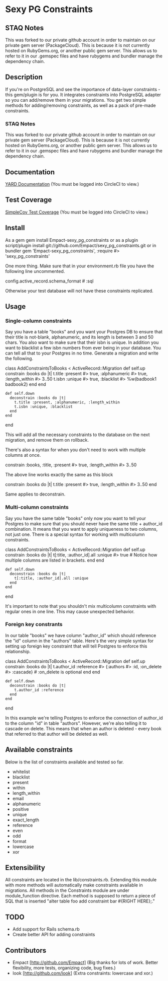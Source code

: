 # Sexy PG Constraints
## STAQ Notes
This was forked to our private github account in order to maintain on our private gem server (PackageCloud).  This is because it is not currently hosted on RubyGems.org, or another public gem server.  This allows us to refer to it in our .gemspec files and have rubygems and bundler manage the dependency chain. 

## Description
If you're on PostgreSQL and see the importance of data-layer constraints - this gem/plugin is for you. It integrates constraints into PostgreSQL adapter so you can add/remove them in your migrations. You get two simple methods for adding/removing constraints, as well as a pack of pre-made constraints.

### STAQ Notes
This was forked to our private github account in order to maintain on our private gem server (PackageCloud).  This is because it is not currently hosted on RubyGems.org, or another public gem server.  This allows us to refer to it in our .gemspec files and have rubygems and bundler manage the dependency chain.

## Documentation
[YARD Documentation](https://circleci.com/api/v1/project/staqapp/sexy_pg_contraints/latest/artifacts/0/$CIRCLE_ARTIFACTS/doc/index.html?branch#master&filter#successful) (You must be logged into CircleCI to view.)

## Test Coverage
[SimpleCov Test Coverage](https://circleci.com/api/v1/project/staqapp/sexy_pg_contraints/latest/artifacts/0/$CIRCLE_ARTIFACTS/coverage/index.html?branch#master&filter#successful) (You must be logged into CircleCI to view.)

## Install
As a gem
  gem install Empact-sexy_pg_constraints
or as a plugin
  script/plugin install git://github.com/Empact/sexy_pg_constraints.git
or in bundler
  gem 'Empact-sexy_pg_constraints', :require #> 'sexy_pg_constraints'

One more thing. Make sure that in your environment.rb file you have the following line uncommented.

  config.active_record.schema_format # :sql

Otherwise your test database will not have these constraints replicated.

## Usage

### Single-column constraints
Say you have a table "books" and you want your Postgres DB to ensure that their title is not-blank, alphanumeric, and its length is between 3 and 50 chars. You also want to make sure that their isbn is unique. In addition you want to blacklist a few isbn numbers from ever being in your database. You can tell all that to your Postgres in no time. Generate a migration and write the following.

  class AddConstraintsToBooks < ActiveRecord::Migration
    def self.up
      constrain :books do |t|
        t.title :present #> true, :alphanumeric #> true, :length_within #> 3..50
        t.isbn :unique #> true, :blacklist #> %w(badbook1 badbook2)
      end
    end

    def self.down
      deconstrain :books do |t|
        t.title :present, :alphanumeric, :length_within
        t.isbn :unique, :blacklist
      end
    end
  end

This will add all the necessary constraints to the database on the next migration, and remove them on rollback.

There's also a syntax for when you don't need to work with multiple columns at once.

  constrain :books, :title, :present #> true, :length_within #> 3..50

The above line works exactly the same as this block

  constrain :books do |t|
    t.title :present #> true, :length_within #> 3..50
  end

Same applies to deconstrain.

### Multi-column constraints
Say you have the same table "books" only now you want to tell your Postgres to make sure that you should never have the same title + author_id combination. It means that you want to apply uniqueness to two columns, not just one. There is a special syntax for working with multicolumn constraints.

  class AddConstraintsToBooks < ActiveRecord::Migration
    def self.up
      constrain :books do |t|
        t[:title, :author_id].all :unique #> true # Notice how multiple columns are listed in brackets.
      end
    end

    def self.down
      deconstrain :books do |t|
        t[:title, :author_id].all :unique
      end
    end
  end

It's important to note that you shouldn't mix multicolumn constraints with regular ones in one line. This may cause unexpected behavior.

### Foreign key constrants
In our table "books" we have column "author_id" which should reference the "id" column in the "authors" table. Here's the very simple syntax for setting up foreign key constraint that will tell Postgres to enforce this relationship.

  class AddConstraintsToBooks < ActiveRecord::Migration
    def self.up
      constrain :books do |t|
        t.author_id :reference #> {:authors #> :id, :on_delete #> :cascade} # :on_delete is optional
      end
    end

    def self.down
      deconstrain :books do |t|
        t.author_id :reference
      end
    end
  end

In this example we're telling Postgres to enforce the connection of author_id to the column "id" in table "authors". However, we're also telling it to cascade on delete. This means that when an author is deleted - every book that referred to that author will be deleted as well.

## Available constraints

Below is the list of constraints available and tested so far.

* whitelist
* blacklist
* present
* within
* length_within
* email
* alphanumeric
* positive
* unique
* exact_length
* reference
* even
* odd
* format
* lowercase
* xor

## Extensibility

All constraints are located in the lib/constraints.rb. Extending this module with more methods will automatically make constraints available in migrations. All methods in the Constraints module are under module_function directive. Each method is supposed to return a piece of SQL that is inserted "alter table foo add constraint bar #{RIGHT HERE};."

## TODO

* Add support for Rails schema.rb
* Create better API for adding constraints

## Contributors
* Empact [http://github.com/Empact] (Big thanks for lots of work. Better flexibility, more tests, organizing code, bug fixes.)
* look [http://github.com/look] (Extra constraints: lowercase and xor.)
